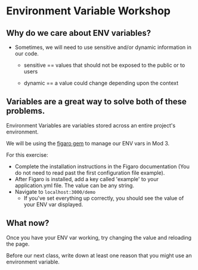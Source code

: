# Environment Variable Workshop

## Why do we care about ENV variables?

- Sometimes, we will need to use sensitive and/or dynamic information in our code.

  - sensitive == values that should not be exposed to the public or to users

  - dynamic == a value could change depending upon the context

## Variables are a great way to solve both of these problems.

Environment Variables</strong> are variables stored across an entire project's environment.

We will be using the [figaro gem](https://github.com/laserlemon/figaro) to manage our ENV vars in Mod 3.

For this exercise:
- Complete the installation instructions in the Figaro documentation (You do not need to read past the first configuration file example).
- After Figaro is installed, add a key called 'example' to your application.yml file. The value can be any string.
- Navigate to `localhost:3000/demo` 
  - If you've set everything up correctly, you should see the value of your ENV var displayed.

## What now?

Once you have your ENV var working, try changing the value and reloading the page.

Before our next class, write down at least one reason that you might use an environment variable.
